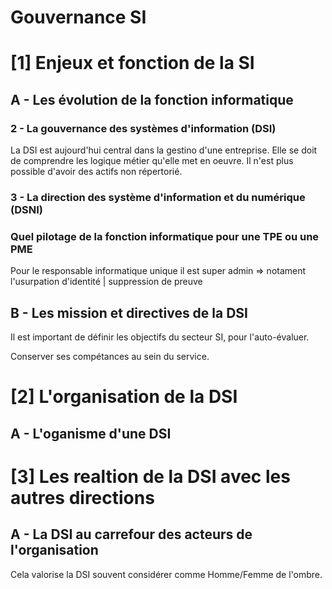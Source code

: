# Gouvernance SI 

# [1] Enjeux et fonction de la SI 

## A - Les évolution de la fonction informatique 

### 2 - La gouvernance des systèmes d'information (DSI)

La DSI est aujourd'hui central dans la gestino d'une entreprise. Elle se doit de comprendre les logique métier qu'elle met en oeuvre. Il n'est plus possible d'avoir des actifs non répertorié. 

### 3 - La direction des système d'information et du numérique (DSNI)

### Quel pilotage de la fonction informatique pour une TPE ou une PME 

Pour le responsable informatique unique il est super admin => notament l'usurpation d'identité | suppression de preuve 

## B - Les mission et directives de la DSI 

 Il est important de définir les objectifs du secteur SI, pour l'auto-évaluer. 
 
 Conserver ses compétances au sein du service. 


# [2] L'organisation de la DSI 

## A - L'oganisme d'une DSI





# [3] Les realtion de la DSI avec les autres directions

## A - La DSI au carrefour des acteurs de l'organisation 

Cela valorise la DSI souvent considérer comme Homme/Femme de l'ombre. 

